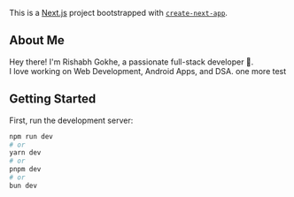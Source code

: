 This is a [Next.js](https://nextjs.org) project bootstrapped with [`create-next-app`](https://github.com/vercel/next.js/tree/canary/packages/create-next-app).

<!-- about-me.md-start -->
## About Me  
Hey there! I'm Rishabh Gokhe, a passionate full-stack developer 🚀.  
I love working on Web Development, Android Apps, and DSA.
one more test

<!-- about-me.md-end -->

## Getting Started

First, run the development server:

```bash
npm run dev
# or
yarn dev
# or
pnpm dev
# or
bun dev
